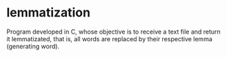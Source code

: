 # lemmatization
Program developed in C, whose objective is to receive a text file and return it lemmatizated, that is, all words are replaced by their respective lemma (generating word). 

